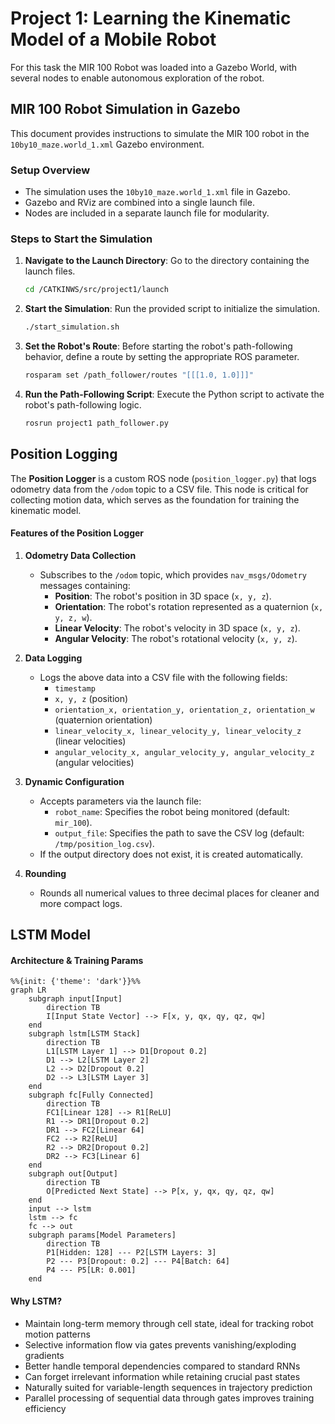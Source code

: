 # Project 1: Learning the Kinematic Model of a Mobile Robot

For this task the MIR 100 Robot was loaded into a Gazebo World, with several nodes to enable autonomous exploration of the robot.

## MIR 100 Robot Simulation in Gazebo

This document provides instructions to simulate the MIR 100 robot in the `10by10_maze.world_1.xml` Gazebo environment.

### Setup Overview

- The simulation uses the `10by10_maze.world_1.xml` file in Gazebo.
- Gazebo and RViz are combined into a single launch file.
- Nodes are included in a separate launch file for modularity.

### Steps to Start the Simulation

1. ****Navigate to the Launch Directory****: Go to the directory containing the launch files.
   ```bash
   cd /CATKINWS/src/project1/launch
2. ****Start the Simulation****: Run the provided script to initialize the simulation.
   ```bash
   ./start_simulation.sh
3.  ****Set the Robot's Route****: Before starting the robot's path-following behavior, define a route by setting the appropriate ROS parameter.
    ```bash
    rosparam set /path_follower/routes "[[[1.0, 1.0]]]"
4. ****Run the Path-Following Script****: Execute the Python script to activate the robot's path-following logic.
   	```bash
    rosrun project1 path_follower.py
    
## **Position Logging**

The **Position Logger** is a custom ROS node (`position_logger.py`) that logs odometry data from the `/odom` topic to a CSV file. This node is critical for collecting motion data, which serves as the foundation for training the kinematic model.

#### **Features of the Position Logger**
1. **Odometry Data Collection**
   - Subscribes to the `/odom` topic, which provides `nav_msgs/Odometry` messages containing:
     - **Position**: The robot's position in 3D space (`x, y, z`).
     - **Orientation**: The robot's rotation represented as a quaternion (`x, y, z, w`).
     - **Linear Velocity**: The robot's velocity in 3D space (`x, y, z`).
     - **Angular Velocity**: The robot's rotational velocity (`x, y, z`).

2. **Data Logging**
   - Logs the above data into a CSV file with the following fields:
     - `timestamp`
     - `x, y, z` (position)
     - `orientation_x, orientation_y, orientation_z, orientation_w` (quaternion orientation)
     - `linear_velocity_x, linear_velocity_y, linear_velocity_z` (linear velocities)
     - `angular_velocity_x, angular_velocity_y, angular_velocity_z` (angular velocities)

3. **Dynamic Configuration**
   - Accepts parameters via the launch file:
     - `robot_name`: Specifies the robot being monitored (default: `mir_100`).
     - `output_file`: Specifies the path to save the CSV log (default: `/tmp/position_log.csv`).
   - If the output directory does not exist, it is created automatically.

4. **Rounding**
   - Rounds all numerical values to three decimal places for cleaner and more compact logs.

## **LSTM Model**
#### **Architecture & Training Params**
``` mermaid
%%{init: {'theme': 'dark'}}%%
graph LR
    subgraph input[Input]
        direction TB
        I[Input State Vector] --> F[x, y, qx, qy, qz, qw]
    end
    subgraph lstm[LSTM Stack]
        direction TB
        L1[LSTM Layer 1] --> D1[Dropout 0.2]
        D1 --> L2[LSTM Layer 2]
        L2 --> D2[Dropout 0.2]
        D2 --> L3[LSTM Layer 3]
    end
    subgraph fc[Fully Connected]
        direction TB
        FC1[Linear 128] --> R1[ReLU]
        R1 --> DR1[Dropout 0.2]
        DR1 --> FC2[Linear 64]
        FC2 --> R2[ReLU]
        R2 --> DR2[Dropout 0.2]
        DR2 --> FC3[Linear 6]
    end
    subgraph out[Output]
        direction TB
        O[Predicted Next State] --> P[x, y, qx, qy, qz, qw]
    end
    input --> lstm
    lstm --> fc
    fc --> out
    subgraph params[Model Parameters]
        direction TB
        P1[Hidden: 128] --- P2[LSTM Layers: 3]
        P2 --- P3[Dropout: 0.2] --- P4[Batch: 64]
        P4 --- P5[LR: 0.001]
    end
```
#### **Why LSTM**? 

- Maintain long-term memory through cell state, ideal for tracking robot motion patterns
- Selective information flow via gates prevents vanishing/exploding gradients
- Better handle temporal dependencies compared to standard RNNs
- Can forget irrelevant information while retaining crucial past states
- Naturally suited for variable-length sequences in trajectory prediction
- Parallel processing of sequential data through gates improves training efficiency
